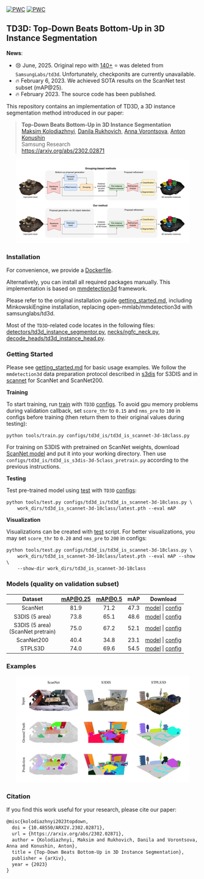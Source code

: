 [![PWC](https://img.shields.io/endpoint.svg?url=https://paperswithcode.com/badge/top-down-beats-bottom-up-in-3d-instance/3d-instance-segmentation-on-scannetv2)](https://paperswithcode.com/sota/3d-instance-segmentation-on-scannetv2?p=top-down-beats-bottom-up-in-3d-instance)
[![PWC](https://img.shields.io/endpoint.svg?url=https://paperswithcode.com/badge/top-down-beats-bottom-up-in-3d-instance/3d-instance-segmentation-on-s3dis)](https://paperswithcode.com/sota/3d-instance-segmentation-on-s3dis?p=top-down-beats-bottom-up-in-3d-instance)

## TD3D: Top-Down Beats Bottom-Up in 3D Instance Segmentation

**News**:
 * :cry: June, 2025. Original repo with [140+](https://web.archive.org/web/20240906194458/https://github.com/SamsungLabs/td3d) :star: was deleted from `SamsungLabs/td3d`. Unfortunately, checkponits are currently unavailable.
 * :fire: February 6, 2023. We achieved SOTA results on the ScanNet test subset (mAP@25).
 * :fire: February 2023. The source code has been published.
 

This repository contains an implementation of TD3D, a 3D instance segmentation method introduced in our paper:

> **Top-Down Beats Bottom-Up in 3D Instance Segmentation**<br>
> [Maksim Kolodiazhnyi](https://github.com/col14m),
> [Danila Rukhovich](https://github.com/filaPro),
> [Anna Vorontsova](https://github.com/highrut),
> [Anton Konushin](https://scholar.google.com/citations?user=ZT_k-wMAAAAJ)
> <br>
> Samsung Research <br>
> https://arxiv.org/abs/2302.02871

> 
<p align="center"><img src="resources/td3d.png" alt="drawing" width="90%"/></p>

### Installation
For convenience, we provide a [Dockerfile](docker/Dockerfile).

Alternatively, you can install all required packages manually. This implementation is based on [mmdetection3d](https://github.com/open-mmlab/mmdetection3d) framework.

Please refer to the original installation guide [getting_started.md](docs/en/getting_started.md), including MinkowskiEngine installation, replacing open-mmlab/mmdetection3d with samsunglabs/td3d.

Most of the `TD3D`-related code locates in the following files: 
[detectors/td3d_instance_segmentor.py](mmdet3d/models/detectors/td3d_instance_segmentor.py),
[necks/ngfc_neck.py](mmdet3d/models/necks/ngfc_neck.py),
[decode_heads/td3d_instance_head.py](mmdet3d/models/decode_heads/td3d_instance_head.py).

### Getting Started

Please see [getting_started.md](docs/en/getting_started.md) for basic usage examples.
We follow the `mmdetection3d` data preparation protocol described in [s3dis](data/s3dis) for S3DIS and in [scannet](data/scannet) for ScanNet and ScanNet200.


**Training**

To start training, run [train](tools/train.py) with `TD3D` [configs](configs/td3d_is). To avoid gpu memory problems during validation callback, set `score_thr` to `0.15` and `nms_pre` to `100` in configs before training (then return them to their original values during testing):
```shell
python tools/train.py configs/td3d_is/td3d_is_scannet-3d-18class.py
```

For training on S3DIS with pretrained on ScanNet weights, download [ScanNet model](https://github.com/SamsungLabs/td3d/releases/download/v1.0.0/td3d_scannet.pth) and put it into your working directory. Then use `configs/td3d_is/td3d_is_s3dis-3d-5class_pretrain.py` according to the previous instructions.

**Testing**

Test pre-trained model using [test](tools/test.py) with `TD3D` [configs](configs/td3d_is):
```shell
python tools/test.py configs/td3d_is/td3d_is_scannet-3d-18class.py \
    work_dirs/td3d_is_scannet-3d-18class/latest.pth --eval mAP
```

**Visualization**

Visualizations can be created with [test](tools/test.py) script. 
For better visualizations, you may set `score_thr` to `0.20` and `nms_pre` to `200` in configs:
```shell
python tools/test.py configs/td3d_is/td3d_is_scannet-3d-18class.py \
    work_dirs/td3d_is_scannet-3d-18class/latest.pth --eval mAP --show \
    --show-dir work_dirs/td3d_is_scannet-3d-18class
```

### Models (quality on validation subset)

| Dataset | mAP@0.25 | mAP@0.5 | mAP | Download |
|:-------:|:--------:|:-------:|:--------:|:--------:|
| ScanNet | 81.9 | 71.2 | 47.3 | [model](https://github.com/SamsungLabs/td3d/releases/download/v1.0.0/td3d_scannet.pth) &#124; [config](configs/td3d_is/td3d_is_scannet-3d-18class.py) |
| S3DIS (5 area) | 73.8 | 65.1 | 48.6 | [model](https://github.com/SamsungLabs/td3d/releases/download/v1.0.0/td3d_s3dis.pth) &#124; [config](configs/td3d_is/td3d_is_s3dis-3d-13class.py) |
| S3DIS (5 area) <br /> (ScanNet pretrain) | 75.0 | 67.2 | 52.1 | [model](https://github.com/SamsungLabs/td3d/releases/download/v1.0.0/td3d_s3dis_pretrain.pth) &#124; [config](configs/td3d_is/td3d_is_s3dis-3d-13class_pretrain.py) |
| ScanNet200 | 40.4 | 34.8 | 23.1 | [model](https://github.com/SamsungLabs/td3d/releases/download/v1.0.0/td3d_scannet200.pth) &#124; [config](configs/td3d_is/td3d_is_scannet200-3d-198class.py) |
| STPLS3D | 74.0 | 69.6 | 54.5 | [model](https://github.com/SamsungLabs/td3d/releases/download/v1.0.0/td3d_stpls3d.pth) &#124; [config](configs/td3d_is/td3d_is_stpls3d-3d-14class.py) |

### Examples

<p align="center"><img src="resources/td3d_examples.jpg" alt="drawing" width="90%"/></p>

### Citation

If you find this work useful for your research, please cite our paper:
```
@misc{kolodiazhnyi2023topdown,
  doi = {10.48550/ARXIV.2302.02871},
  url = {https://arxiv.org/abs/2302.02871},
  author = {Kolodiazhnyi, Maksim and Rukhovich, Danila and Vorontsova, Anna and Konushin, Anton},
  title = {Top-Down Beats Bottom-Up in 3D Instance Segmentation},
  publisher = {arXiv},
  year = {2023}
}
```
